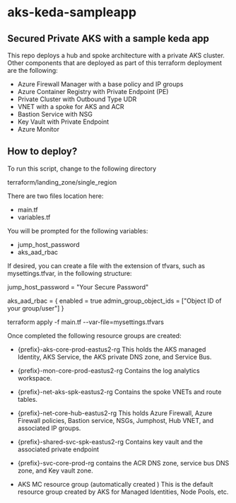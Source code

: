 # aks-keda-sampleapp

## Secured Private AKS with a sample keda app

This repo deploys a hub and spoke architecture with a private AKS cluster. Other components that are deployed as part of this terraform deployment are the following:

* Azure Firewall Manager with a base policy and IP groups
* Azure Container Registry with Private Endpoint (PE)
* Private Cluster with Outbound Type UDR
* VNET with a spoke for AKS and ACR
* Bastion Service with NSG
* Key Vault with Private Endpoint
* Azure Monitor

## How to deploy?

To run this script, change to the following directory

terraform/landing_zone/single_region

There are two files location here:

* main.tf
* variables.tf

You will be prompted for the following variables:

* jump_host_password 
* aks_aad_rbac 

If desired, you can create a file with the extension of tfvars, such as mysettings.tfvar, in the following structure:

jump_host_password = "Your Secure Password"

aks_aad_rbac = {
    enabled = true
    admin_group_object_ids = ["Object ID of your group/user"]
}

terraform apply -f main.tf --var-file=mysettings.tfvars

Once completed the following resource groups are created:

* {prefix}-aks-core-prod-eastus2-rg
  This holds the AKS managed Identity, AKS Service, the AKS private DNS zone, and Service Bus.

* {prefix}-mon-core-prod-eastus2-rg
  Contains the log analytics workspace.

* {prefix}-net-aks-spk-eastus2-rg
  Contains the spoke VNETs and route tables.
  
* {prefix}-net-core-hub-eastus2-rg
  This holds Azure Firewall, Azure Firewall policies, Bastion service, NSGs, Jumphost, Hub VNET, and associated IP groups.

* {prefix}-shared-svc-spk-eastus2-rg
  Contains key vault and the associated private endpoint
  
* {prefix}-svc-core-prod-rg
  contains the ACR DNS zone, service bus DNS zone, and Key vault zone.

* AKS MC resource group (automatically created )
  This is the default resource group created by AKS for Managed Identities, Node Pools, etc.
